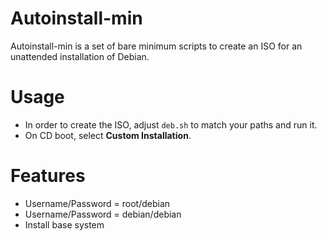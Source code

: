 Autoinstall-min
===============
Autoinstall-min is a set of bare minimum scripts to create an ISO for an unattended installation of Debian.

Usage
=====
* In order to create the ISO, adjust `deb.sh` to match your paths and run it.
* On CD boot, select **Custom Installation**.

Features
========
* Username/Password = root/debian
* Username/Password = debian/debian
* Install base system


